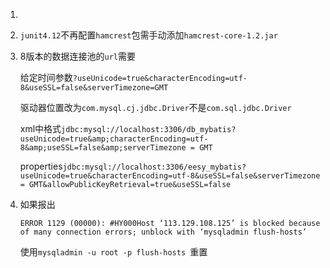 1. 

2. `junit4.12`不再配置`hamcrest`包需手动添加`hamcrest-core-1.2.jar`

3. 8版本的数据连接池的`url`需要

   给定时间参数`?useUnicode=true&characterEncoding=utf-8&useSSL=false&serverTimezone=GMT`

   驱动器位置改为`com.mysql.cj.jdbc.Driver`不是`com.sql.jdbc.Driver`

   xml中格式`jdbc:mysql://localhost:3306/db_mybatis?useUnicode=true&amp;characterEncoding=utf-8&amp;useSSL=false&amp;serverTimezone = GMT`

   properties`jdbc:mysql://localhost:3306/eesy_mybatis?useUnicode=true&characterEncoding=utf-8&useSSL=false&serverTimezone = GMT&allowPublicKeyRetrieval=true&useSSL=false`

4. 如果报出

   ```shell
   ERROR 1129 (00000): #HY000Host ‘113.129.108.125’ is blocked because of many connection errors; unblock with ‘mysqladmin flush-hosts’
   ```

   使用`mysqladmin -u root -p flush-hosts `重置

